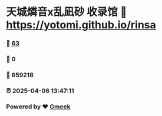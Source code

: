 # 天城燐音x乱凪砂 收录馆 :link: https://yotomi.github.io/rinsa 
### :page_facing_up: [63](https://yotomi.github.io/rinsa/tag.html) 
### :speech_balloon: 0 
### :hibiscus: 659218 
### :alarm_clock: 2025-04-06 13:47:11 
### Powered by :heart: [Gmeek](https://github.com/Meekdai/Gmeek)
